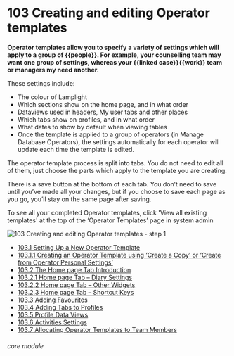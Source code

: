# 103 Creating and editing Operator templates

**Operator templates allow you to specify a variety of settings which will apply to a group of {{people}}. For example, your counselling team may want one group of settings, whereas your {{linked case}}{{work}} team or managers my need another.**

These settings include:
- The colour of Lamplight
- Which sections show on the home page, and in what order
- Dataviews used in headers, My user tabs and other places
- Which tabs show on profiles, and in what order
- What dates to show by default when viewing tables
- Once the template is applied to a group of operators (in Manage Database Operators), the settings automatically for each operator will update each time the template is edited.

The operator template process is split into tabs. You do not need to edit all of them, just choose the parts which apply to the template you are creating.

There is a save button at the bottom of each tab. You don’t need to save until you’ve made all your changes, but if you choose to save each page as you go, you’ll stay on the same page after saving.

To see all your completed Operator templates, click &#039;View all existing templates&#039; at the top of the ‘Operator Templates’ page in system admin

![103 Creating and editing Operator templates - step 1](103_Creating_and_editing_Operator_templates_im_1.png)

- [103.1 Setting Up a New Operator Template](/help/index/p/103.1)
- [103.1.1 Creating an Operator Template using ‘Create a Copy’ or ‘Create from Operator Personal Settings’](/help/index/p/103.1.1)
- [103.2 The Home page Tab Introduction](/help/index/p/103.2)
- [103.2.1 Home page Tab – Diary Settings](/help/index/p/103.2.1)
- [103.2.2 Home page Tab – Other Widgets](/help/index/p/103.2.2)
- [103.2.3 Home page Tab – Shortcut Keys](/help/index/p/103.2.3)
- [103.3 Adding Favourites](/help/index/p/103.3)
- [103.4 Adding Tabs to Profiles](/help/index/p/103.4)
- [103.5 Profile Data Views](/help/index/p/103.5)
- [103.6 Activities Settings](/help/index/p/103.6)
- [103.7 Allocating Operator Templates to Team Members](/help/index/p/103.7)


###### core module
